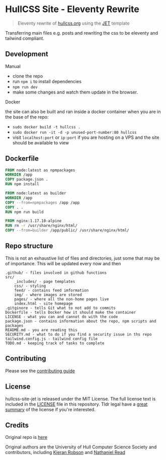 # HullCSS Site - Eleventy Rewrite
> Eleventy rewrite of [hullcss.org](https://HullCSS.org) using the [JET](https://github.com/marcamos/jet) template  

Transferring main files e.g. posts and rewriting the css to be eleventy and tailwind compliant.  

## Development

Manual 

- clone the repo
- run `npm i` to install dependencies
- `npm run dev`
- make some changes and watch them update in the browser.

Docker  

the site can also be built and ran inside a docker container
when you are in the base of the repo:  
- `sudo docker build -t hullcss .`  
- `sudo docker run -it -d -p unused-port-number:80 hullcss`  
- visit `localhost:port` or `ip:port` if you are hosting on a VPS and the site should be available to view

## Dockerfile

```dockerfile
FROM node:latest as npmpackages
WORKDIR /app
COPY package.json .
RUN npm install

FROM node:latest as builder
WORKDIR /app
COPY --from=npmpackages /app /app
COPY . .
RUN npm run build 

FROM nginx:1.17.10-alpine
RUN rm -r /usr/share/nginx/html/
COPY --from=builder /app/public/ /usr/share/nginx/html/
```

## Repo structure

This is not an exhaustive list of files and directories, just some that may be of importance. This will be updated every now and then

```
.github/ - files involved in github functions
src/
    _includes/ - page templates
    css/ - styling
    feed/ - contains feed imformation
    img/ - where images are stored
    pages/ - where all the non-home pages live
    index.html - site homepage
.gitginore - tells Git what to not add to commits
Dockerfile - tells Docker how it should make the container
LICENSE - what you can and cannot do with the code
package.json - contains information about the repo, npm scripts and packages
README.md - you are reading this
SECURITY.md - what to do if you find a security issue in ths repo
tailwind.config.js - tailwind config file
TODO.md - keeping track of tasks to complete
```

## Contributing

Please see the [contributing guide](.github/CONTRIBUTING.md)

## License

hullcss-site-jet is released under the MIT License. The full license text is included in the [LICENSE](/LICENSE.MD) file in this repository. Tldr legal have a [great summary](https://tldrlegal.com/license/mit-license) of the license if you're interested.

## Credits
Original repo is [here](https://github.com/hullcss/hullcss-site)  

Original authors are the University of Hull Computer Science Society and contributors, including [Kieran Robson](https://github.com/kieranrobson) and [Nathaniel Read](https://github.com/itisNathaniel)  
